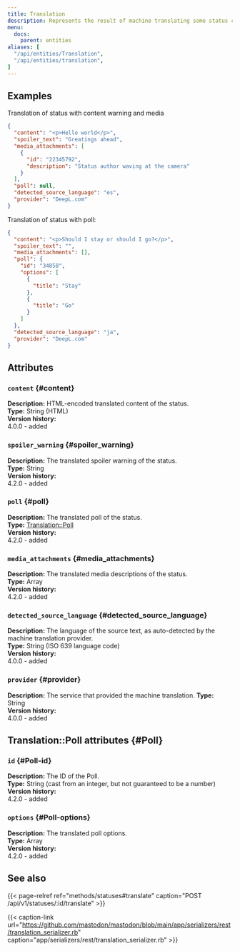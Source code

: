```yaml
---
title: Translation
description: Represents the result of machine translating some status content
menu:
  docs:
    parent: entities
aliases: [
  "/api/entities/Translation",
  "/api/entities/translation",
]
---
```


## Examples

Translation of status with content warning and media

```json
{
  "content": "<p>Hello world</p>",
  "spoiler_text": "Greatings ahead",
  "media_attachments": [
    {
      "id": "22345792",
      "description": "Status author waving at the camera"
    }
  ],
  "poll": null,
  "detected_source_language": "es",
  "provider": "DeepL.com"
}
```

Translation of status with poll:
```json
{
  "content": "<p>Should I stay or should I go?</p>",
  "spoiler_text": "",
  "media_attachments": [],
  "poll": {
    "id": "34858",
    "options": [
      {
        "title": "Stay" 
      },
      {
        "title": "Go"
      }
    ]
  },
  "detected_source_language": "ja",
  "provider": "DeepL.com"
}
```


## Attributes

### `content` {#content}

**Description:** HTML-encoded translated content of the status.\
**Type:** String (HTML)\
**Version history:**\
4.0.0 - added

### `spoiler_warning` {#spoiler_warning}

**Description:** The translated spoiler warning of the status.\
**Type:** String\
**Version history:**\
4.2.0 - added

### `poll` {#poll}

**Description:** The translated poll of the status.\
**Type:** [Translation::Poll](#Poll)\
**Version history:**\
4.2.0 - added

### `media_attachments` {#media_attachments}

**Description:** The translated media descriptions of the status.\
**Type:** Array\
**Version history:**\
4.2.0 - added

### `detected_source_language` {#detected_source_language}

**Description:** The language of the source text, as auto-detected by the machine translation provider.\
**Type:** String (ISO 639 language code)\
**Version history:**\
4.0.0 - added

### `provider` {#provider}

**Description:** The service that provided the machine translation.
**Type:** String\
**Version history:**\
4.0.0 - added

## Translation::Poll attributes {#Poll}

### `id` {#Poll-id}

**Description:** The ID of the Poll.\
**Type:** String (cast from an integer, but not guaranteed to be a number)\
**Version history:**\
4.2.0 - added

### `options` {#Poll-options}

**Description:** The translated poll options.\
**Type:** Array\
**Version history:**\
4.2.0 - added

## See also

{{< page-relref ref="methods/statuses#translate" caption="POST /api/v1/statuses/:id/translate" >}}

{{< caption-link url="https://github.com/mastodon/mastodon/blob/main/app/serializers/rest/translation_serializer.rb" caption="app/serializers/rest/translation_serializer.rb" >}}
